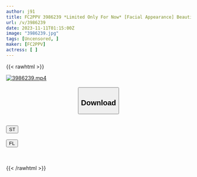 ```yaml
---
author: j91
title: FC2PPV 3986239 *Limited Only For Now* [Facial Appearance] Beautiful Busty Slime Breasts Office Lady Returning From The Gym, Private With A Muscular Man ㊙Video Style/. !!Boobs And Butts Sway, Squirting And Screaming, Sweaty Sex, Baby-Making Creampie [cen]
url: /v/3986239
date: 2023-11-11T01:15:00Z
image: "3986239.jpg"
tags: [Uncensored, ]
maker: [FC2PPV]
actress: [ ]
---
```



{{< rawhtml >}}

<div class="video" data-videoid="2733LrjklwiZX6V">
    <a href="javascript:;">
        <img src="https://my.j91.asia/v/3986239/3986239.jpg" width="WIDTH" height="HEIGHT" alt="3986239.mp4" loading="lazy">
    </a>
</div>

<script type="text/javascript" src="https://j91.asia/asset/on-demand-st.js"></script>

<br>
  <link rel="stylesheet" href="https://j91.asia/asset/bs5.css">
  
  <center>
  <button class="btn btn-primary" type="button" data-bs-toggle="collapse" data-bs-target=".multi-collapse" aria-expanded="false" aria-controls="multiCollapseExample1 multiCollapseExample2"><h2>Download</h2></button></center>
</p>
<div class="row">
  <div class="col">
    <div class="collapse multi-collapse" id="multiCollapseExample1">
      <div class="card card-body">
	      	      <br>
<div class="buttons">  
<a href="https://streamtape.to/v/2733LrjklwiZX6V" target="_blank"><button class="btn-hover color-3"><i class="fa fa-download"></i> ST</button></a></div>
    </div>
  </div>
</div>
  <div class="col">
    <div class="collapse multi-collapse" id="multiCollapseExample2">
      <div class="card card-body">
	      <br>
<div class="buttons">
    <a href="https://filelions.online/f/mouq5bhkgi9d" target="_blank"><button class="btn-hover color-9"><i class="fa fa-download"></i> FL</button></a></div>
<br><br>
      </div>
    </div>
  </div>
</div>

{{< /rawhtml >}}